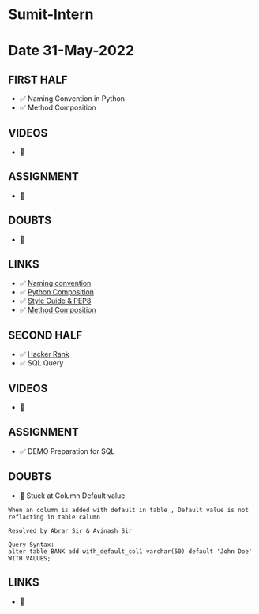# Sumit-Intern

# Date 31-May-2022


## FIRST HALF

- ✅ Naming Convention in Python
- ✅ Method Composition
## VIDEOS
- 🚫

## ASSIGNMENT
- 🚫

## DOUBTS
- 🚫

## LINKS
- ✅ [Naming convention](https://www.w3schools.com/python/gloss_python_variable_names.asp)
- ✅ [Python Composition](https://www.geeksforgeeks.org/inheritance-and-composition-in-python/)
- ✅ [Style Guide & PEP8](https://peps.python.org/pep-0008/)
- ✅ [Method Composition](https://realpython.com/inheritance-composition-python/)

## SECOND HALF
- ✅  [Hacker Rank](https://github.com/sp18-interns/Sumit-Intern/tree/main/31-May-2022/Hacker_Rank)
- ✅  SQL Query
## VIDEOS
- 🚫

## ASSIGNMENT 
- ✅ DEMO Preparation for SQL

## DOUBTS
- 🚧 Stuck at Column Default value
```
When an column is added with default in table , Default value is not reflacting in table calumn

Resolved by Abrar Sir & Avinash Sir

Query Syntax:
alter table BANK add with_default_col1 varchar(50) default 'John Doe' WITH VALUES;
```

## LINKS
- 🚫


